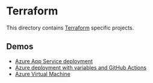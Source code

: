 # Terraform

This directory contains [Terraform][technology-main] specific projects. 

## Demos

- [Azure App Service deployment][app-service]
- [Azure deployment with variables and GitHub Actions][variables]
- [Azure Virtual Machine][virtual-machine]

[technology-main]: https://www.terraform.io/
[app-service]: ./app-service/README.md
[variables]: ./variables/README.md
[virtual-machine]: ./virtual-machine/README.md
